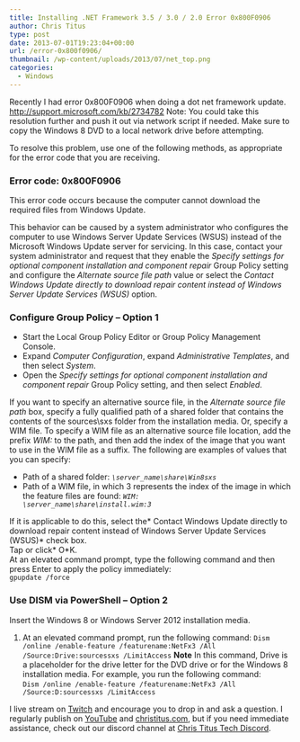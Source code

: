 ```yaml
---
title: Installing .NET Framework 3.5 / 3.0 / 2.0 Error 0x800F0906
author: Chris Titus
type: post
date: 2013-07-01T19:23:04+00:00
url: /error-0x800f0906/
thumbnail: /wp-content/uploads/2013/07/net_top.png
categories:
  - Windows
---
```

Recently I had error 0x800F0906 when doing a dot net framework update. <http://support.microsoft.com/kb/2734782> Note: You could take this resolution further and push it out via network script if needed. Make sure to copy the Windows 8 DVD to a local network drive before attempting.<!--more-->

To resolve this problem, use one of the following methods, as appropriate for the error code that you are receiving.

### Error code: 0x800F0906

This error code occurs because the computer cannot download the required files from Windows Update.

This behavior can be caused by a system administrator who configures the computer to use Windows Server Update Services (WSUS) instead of the Microsoft Windows Update server for servicing. In this case, contact your system administrator and request that they enable the *Specify settings for optional component installation and component repair* Group Policy setting and configure the *Alternate source file path* value or select the *Contact Windows Update directly to download repair content instead of Windows Server Update Services (WSUS)* option.

### Configure Group Policy &#8211; Option 1

  * Start the Local Group Policy Editor or Group Policy Management Console. 
  * Expand *Computer Configuration*, expand *Administrative Templates*, and then select *System*. 
  * Open the *Specify settings for optional component installation and component repair* Group Policy setting, and then select *Enabled*. 

If you want to specify an alternative source file, in the *Alternate source file path* box, specify a fully qualified path of a shared folder that contains the contents of the sources\sxs folder from the installation media. Or, specify a WIM file. To specify a WIM file as an alternative source file location, add the prefix *WIM:* to the path, and then add the index of the image that you want to use in the WIM file as a suffix. The following are examples of values that you can specify:

  * Path of a shared folder: *<code>\server_name\share\Win8sxs</code>*
  * Path of a WIM file, in which 3 represents the index of the image in which the feature files are found: *<code>WIM: \server_name\share\install.wim:3</code>*

If it is applicable to do this, select the* Contact Windows Update directly to download repair content instead of Windows Server Update Services (WSUS)* check box.  
Tap or click* O*K.  
At an elevated command prompt, type the following command and then press Enter to apply the policy immediately:  
`gpupdate /force`

### Use DISM via PowerShell &#8211; Option 2

Insert the Windows 8 or Windows Server 2012 installation media.
  1. At an elevated command prompt, run the following command:
`Dism /online /enable-feature /featurename:NetFx3 /All /Source:Drive:sourcessxs /LimitAccess`
**Note** In this command, Drive is a placeholder for the drive letter for the DVD drive or for the Windows 8 installation media. For example, you run the following command:  
`Dism /online /enable-feature /featurename:NetFx3 /All /Source:D:sourcessxs /LimitAccess`

I live stream on [Twitch][1] and encourage you to drop in and ask a question. I regularly publish on [YouTube][2] and [christitus.com][3], but if you need immediate assistance, check out our discord channel at [Chris Titus Tech Discord][4].

 [1]: https://twitch.tv/christitustech
 [2]: https://www.youtube.com/c/ChrisTitusTech
 [3]: https://www.christitus.com/
 [4]: https://www.christitus.com/discord

